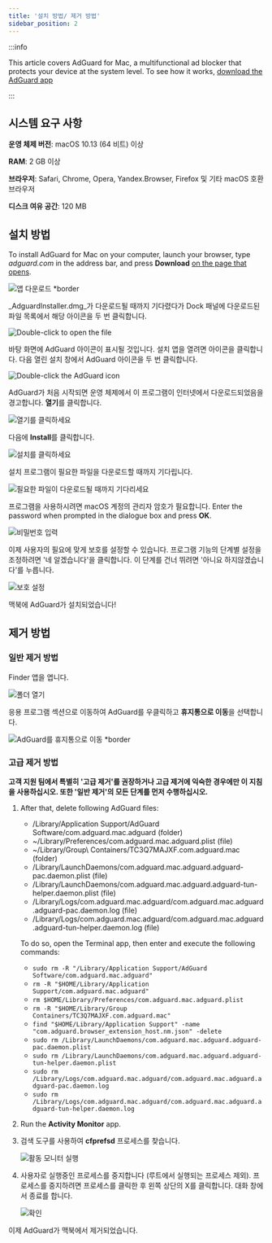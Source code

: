 ```yaml
---
title: '설치 방법/ 제거 방법'
sidebar_position: 2
---
```


:::info

This article covers AdGuard for Mac, a multifunctional ad blocker that protects your device at the system level. To see how it works, [download the AdGuard app](https://adguard.com/download.html?auto=true)

:::

## 시스템 요구 사항

**운영 체제 버전**: macOS 10.13 (64 비트) 이상

**RAM**: 2 GB 이상

**브라우저**: Safari, Chrome, Opera, Yandex.Browser, Firefox 및 기타 macOS 호환 브라우저

**디스크 여유 공간**: 120 MB

## 설치 방법

To install AdGuard for Mac on your computer, launch your browser, type _adguard.com_ in the address bar, and press **Download** [on the page that opens](https://adguard.com/download.html?auto=1).

![앱 다운로드 *border](https://cdn.adtidy.org/content/kb/ad_blocker/mac/1.jpg)

_AdguardInstaller.dmg_가 다운로드될 때까지 기다렸다가 Dock 패널에 다운로드된 파일 목록에서 해당 아이콘을 두 번 클릭합니다.

![Double-click to open the file](https://cdn.adtidy.org/content/kb/ad_blocker/mac/installation_open_the_file.jpg)

바탕 화면에 AdGuard 아이콘이 표시될 것입니다. 설치 앱을 열려면 아이콘을 클릭합니다. 다음 열린 설치 창에서 AdGuard 아이콘을 두 번 클릭합니다.

![Double-click the AdGuard icon](https://cdn.adtidy.org/content/kb/ad_blocker/mac/3.jpg)

AdGuard가 처음 시작되면 운영 체제에서 이 프로그램이 인터넷에서 다운로드되었음을 경고합니다. **열기**를 클릭합니다.

![열기를 클릭하세요](https://cdn.adtidy.org/content/kb/ad_blocker/mac/4.jpg)

다음에 **Install**를 클릭합니다.

![설치를 클릭하세요](https://cdn.adtidy.org/public/Adguard/kb/installation/Mac/en/5.png)

설치 프로그램이 필요한 파일을 다운로드할 때까지 기다립니다.

![필요한 파일이 다운로드될 때까지 기다리세요](https://cdn.adtidy.org/content/kb/ad_blocker/mac/6.jpg)

프로그램을 사용하시려면 macOS 계정의 관리자 암호가 필요합니다. Enter the password when prompted in the dialogue box and press **OK**.

![비밀번호 입력](https://cdn.adtidy.org/content/kb/ad_blocker/mac/7.jpg)

이제 사용자의 필요에 맞게 보호를 설정할 수 있습니다. 프로그램 기능의 단계별 설정을 조정하려면 '네 알겠습니다'을 클릭합니다. 이 단계를 건너 뛰려면 '아니요 하지않겠습니다'를 누릅니다.

![보호 설정](https://cdn.adtidy.org/content/kb/ad_blocker/mac/installation-wizard.jpg)

맥북에 AdGuard가 설치되었습니다!

## 제거 방법

### 일반 제거 방법
Finder 앱을 엽니다.

![폴더 열기](https://cdn.adtidy.org/public/Adguard/En/Articles/howtodelete/finder.png)

응용 프로그램 섹션으로 이동하여 AdGuard를 우클릭하고 **휴지통으로 이동**을 선택합니다.

![AdGuard를 휴지통으로 이동 *border](https://cdn.adtidy.org/content/kb/ad_blocker/mac/11.jpg)

### 고급 제거 방법

**고객 지원 팀에서 특별히 '고급 제거'를 권장하거나 고급 제거에 익숙한 경우에만 이 지침을 사용하십시오. 또한 '일반 제거'의 모든 단계를 먼저 수행하십시오.**

1. After that, delete following AdGuard files:
    - /Library/Application Support/AdGuard Software/com.adguard.mac.adguard (folder)
    - ~/Library/Preferences/com.adguard.mac.adguard.plist (file)
    - ~/Library/Group\ Containers/TC3Q7MAJXF.com.adguard.mac (folder)
    - /Library/LaunchDaemons/com.adguard.mac.adguard.adguard-pac.daemon.plist (file)
    - /Library/LaunchDaemons/com.adguard.mac.adguard.adguard-tun-helper.daemon.plist (file)
    - /Library/Logs/com.adguard.mac.adguard/com.adguard.mac.adguard.adguard-pac.daemon.log (file)
    - /Library/Logs/com.adguard.mac.adguard/com.adguard.mac.adguard.adguard-tun-helper.daemon.log (file)

    To do so, open the Terminal app, then enter and execute the following commands:
    - `sudo rm -R "/Library/Application Support/AdGuard Software/com.adguard.mac.adguard"`
    - `rm -R "$HOME/Library/Application Support/com.adguard.mac.adguard"`
    - `rm $HOME/Library/Preferences/com.adguard.mac.adguard.plist`
    - `rm -R "$HOME/Library/Group Containers/TC3Q7MAJXF.com.adguard.mac"`
    - `find "$HOME/Library/Application Support" -name "com.adguard.browser_extension_host.nm.json" -delete`
    - `sudo rm /Library/LaunchDaemons/com.adguard.mac.adguard.adguard-pac.daemon.plist`
    - `sudo rm /Library/LaunchDaemons/com.adguard.mac.adguard.adguard-tun-helper.daemon.plist`
    - `sudo rm /Library/Logs/com.adguard.mac.adguard/com.adguard.mac.adguard.adguard-pac.daemon.log`
    - `sudo rm /Library/Logs/com.adguard.mac.adguard/com.adguard.mac.adguard.adguard-tun-helper.daemon.log`

1. Run the **Activity Monitor** app.
1. 검색 도구를 사용하여 **cfprefsd** 프로세스를 찾습니다.

    ![활동 모니터 실행](https://cdn.adtidy.org/content/kb/ad_blocker/mac/22.jpg)

1. 사용자로 실행중인 프로세스를 중지합니다 (루트에서 실행되는 프로세스 제외). 프로세스를 중지하려면 프로세스를 클릭한 후 왼쪽 상단의 X를 클릭합니다. 대화 창에서 종료를 합니다.

    ![확인](https://cdn.adtidy.org/content/kb/ad_blocker/mac/33.jpg)

이제 AdGuard가 맥북에서 제거되었습니다.
